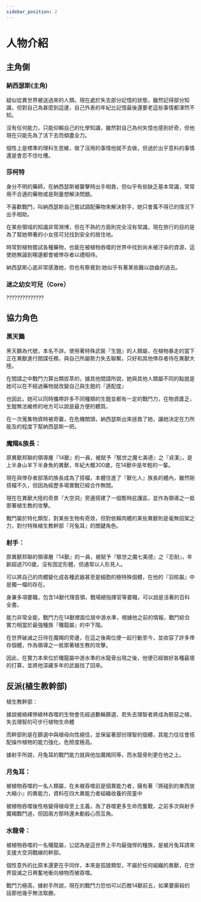 ```yaml
---
sidebar_position: 2
---
```


# 人物介紹

## 主角側

### 納西瑟斯(主角)

疑似從異世界被送過來的人類。現在處於失去部分記憶的狀態，雖然記得部分知識，但對自己為甚麼到這邊，自己外表的年紀比記憶最後還要老這些事情都渾然不知。

沒有任何能力，只能仰賴自己的化學知識，雖然對自己為何失憶也感到好奇，但他現在只能先為了活下去而傾盡全力。

個性上是標準的理科生思維，做了沒用的事情他就不去做，但過於出乎意料的事情還是會忍不住吐槽。

### 莎柯特

身分不明的藥師，在納西瑟斯被襲擊時出手相救，但似乎有些缺乏基本常識，常常用不合適的藥物或是劑量想解決問題。

不喜歡戰鬥，叫納西瑟斯自己嘗試調配藥物來解決對手，她只會萬不得已的情況下出手相助。

在某些領域的知識非常淵博，但在不熟的方面則完全沒有常識，現在旅行的目的是為了幫她帶著的小女孩可兒找到安全的居住地。

時常對植物嘗試各種藥物，也能在被植物吞噬的世界中找到尚未被汙染的資源，這使她無論到哪邊都會被倖存者以禮相待。

納西瑟斯心底非常感激她，但也有察覺到:她似乎有著某些難以啟齒的過去。

### 迷之幼女可兒（Core）

??????????????

## 協力角色

### 黑天鵝

黑天鵝為代號，本名不詳。使用著特殊武裝『生鎧』的人類屬，在植物暴走的當下正在異獸進行間諜任務，與自己所屬勢力失去聯繫，只好和其他倖存者待在異獸大陸。

在間諜之中戰鬥力算出類拔萃的，據其他間諜所說，她與其他人類屬不同的點就是她可以在不經過藥物就改變自己與生鎧的『適配度』

也因此，她可以同時攜帶許多不同種類的生鎧並都有一定的戰鬥力，在物資匱乏，生鎧無法維修的地方可以說是最方便的體質。

在一次蒐集物資時被奇襲，在危機關頭，納西瑟斯出來拯救了她，讓她決定在力所能及的程度下幫納西瑟斯一把。

### 魔羯&族長：

原異獸邦聯的領導層『14獸』的一員，被賦予『駭世之魔七美德』之『貞潔』，是上半身山羊下半身魚的異獸，年紀大概300歲，在14獸中是年輕的一輩。

現在與倖存者部落的族長成為了搭檔，本體住進了『獸化人』族長的體內，雖然剛搭檔不久，但因為經歷多場實戰已經合作無間。

現在在異獸大陸的奇景『大空洞』旁邊搭建了一個暫時庇護區，並作為領導之一抵禦著植生教的攻擊。

戰鬥屬於特化類型，對某些生物有奇效，但對依賴肉體的某些異獸則是毫無招架之力，對付特殊植生教幹部『月兔耳』的關鍵角色。

### 射手：

原異獸邦聯的領導層『14獸』的一員，被賦予『駭世之魔七美德』之『忍耐』，年齡超過700歲，沒有固定形體，但通常以人形見人。

可以將自己的肉體變化成各種武器甚至是細胞的極特殊個體，在他的『羽核屬』中是獨一檔的存在。

身兼多項要職，包含14獸代理首領，戰場總指揮官等要職，可以說是活著的百科全書。

能力非常全能，戰鬥力在14獸裡面位居中游水準，根據他之前的情報，戰鬥綜合實力相當於最強種族『殲龍屬』的中下階。

在世界破滅之日待在魔羯的旁邊，在這之後兩位便一起行動至今，並收容了許多倖存個體，作為領導之一抵禦著植生教的攻擊。

因此，在實力本來位於殲龍屬中游水準的水龍骨出現之後，他便已經做好各種最壞的打算，並將他深藏多年的武器找了回來。

## 反派(植生教幹部)

植生教幹部：

據說被絡繹慘綠林吞噬的生物會先經過數輪篩選，若失去理智者將成為駭惡之植，失去理智的可步行植物生命體

而幹部則是在篩選中與植母向性絕佳，並保留著部份理智的個體，其能力往往會搭配操作植物的能力強化，危險度極高。

據射手所說，月兔耳的戰鬥能力就與他加魔羯同等，而水龍骨則更在他之上。

### 月兔耳：

被植物吞噬的一名人類屬，在未被吞噬前是個異能力者，擁有著『將碰到的東西放大縮小』的異能力，資料在四大異能力者組織收養的孩童中

被植物吞噬後性格變得植母至上主義，為了吞噬更多生命而奮戰，之前多次與射手魔羯戰鬥過，但因兩方那時還未動殺心而互角。

### 水龍骨：

被植物吞噬的一名殲龍屬，公認為是這世界上平均最強悍的種族，是被月兔耳請來支援大空洞戰線的幹部。

個性意外的比原本還更在乎同伴，本來是孤狼類型，不屬於任何組織的異獸，在世界毀滅之日興奮地衝向植物而被吞噬。

戰鬥力極高，據射手所說，現在的戰鬥力恐怕可以匹敵14獸前五，如果要廝殺的話那他幾乎無法取勝。